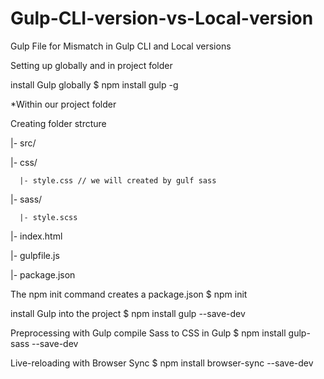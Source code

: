 # Gulp-CLI-version-vs-Local-version
Gulp File for Mismatch in Gulp CLI and Local versions 

Setting up globally and in project folder

install Gulp globally
$ npm install gulp -g

*Within our project folder

Creating folder strcture

|- src/ 

   |- css/
   
      |- style.css // we will created by gulf sass
      
   |- sass/
   
      |- style.scss
      
   |- index.html
   
|- gulpfile.js

|- package.json

The npm init command creates a package.json
$ npm init

install Gulp into the project
$ npm install gulp --save-dev

Preprocessing with Gulp compile Sass to CSS in Gulp
$ npm install gulp-sass --save-dev

Live-reloading with Browser Sync
$ npm install browser-sync --save-dev
